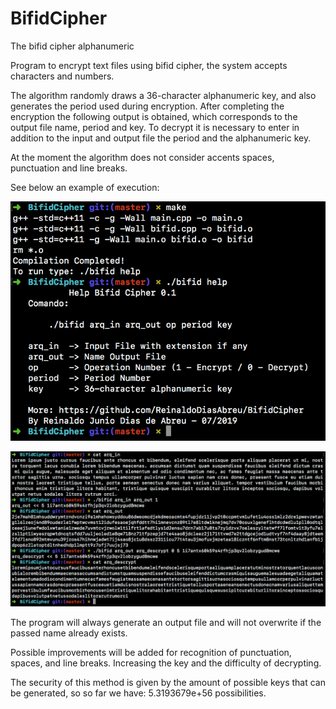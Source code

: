 # BifidCipher
The bifid cipher alphanumeric

Program to encrypt text files using bifid cipher, the system accepts characters and numbers.

The algorithm randomly draws a 36-character alphanumeric key, and also generates the period used during encryption. After completing the encryption the following output is obtained, which corresponds to the output file name, period and key. To decrypt it is necessary to enter in addition to the input and output file the period and the alphanumeric key. 

At the moment the algorithm does not consider accents spaces, punctuation and line breaks.

See below an example of execution:

![](exemple2.png)

![](exemple1.png)

The program will always generate an output file and will not overwrite if the passed name already exists.

Possible improvements will be added for recognition of punctuation, spaces, and line breaks. Increasing the key and the difficulty of decrypting.

The security of this method is given by the amount of possible keys that can be generated, so so far we have: 5.3193679e+56 possibilities.

